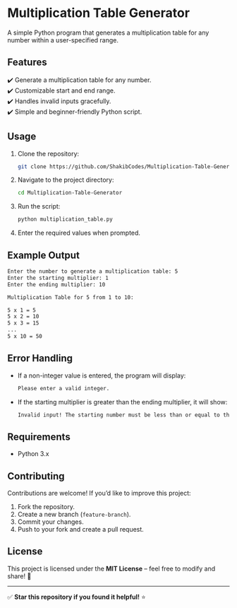 # Multiplication Table Generator

A simple Python program that generates a multiplication table for any number within a user-specified range.

## Features
✔️ Generate a multiplication table for any number.  
✔️ Customizable start and end range.  
✔️ Handles invalid inputs gracefully.  
✔️ Simple and beginner-friendly Python script.

## Usage
1. Clone the repository:
   ```sh
   git clone https://github.com/ShakibCodes/Multiplication-Table-Generator.git
   ```
2. Navigate to the project directory:
   ```sh
   cd Multiplication-Table-Generator
   ```
3. Run the script:
   ```sh
   python multiplication_table.py
   ```
4. Enter the required values when prompted.

## Example Output
```sh
Enter the number to generate a multiplication table: 5
Enter the starting multiplier: 1
Enter the ending multiplier: 10

Multiplication Table for 5 from 1 to 10:

5 x 1 = 5
5 x 2 = 10
5 x 3 = 15
...
5 x 10 = 50
```

## Error Handling
- If a non-integer value is entered, the program will display:
  ```sh
  Please enter a valid integer.
  ```
- If the starting multiplier is greater than the ending multiplier, it will show:
  ```sh
  Invalid input! The starting number must be less than or equal to the ending number.
  ```

## Requirements
- Python 3.x

## Contributing
Contributions are welcome! If you’d like to improve this project:
1. Fork the repository.
2. Create a new branch (`feature-branch`).
3. Commit your changes.
4. Push to your fork and create a pull request.

## License
This project is licensed under the **MIT License** – feel free to modify and share! 🎉

---
✅ **Star this repository if you found it helpful!** ⭐

